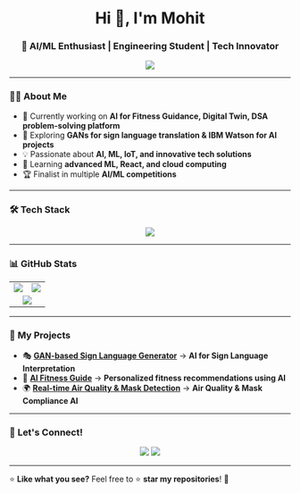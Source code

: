 <h1 align="center">Hi 👋, I'm Mohit</h1>
<h3 align="center">🚀 AI/ML Enthusiast | Engineering Student | Tech Innovator</h3>

<p align="center">
  <img src="https://readme-typing-svg.herokuapp.com?font=Roboto+Slab&color=%23F7C22D&size=22&center=true&vCenter=true&width=450&height=45&lines=Welcome+to+my+GitHub!;AI+%7C+ML+%7C+IoT+%7C+React;Coding+everyday!;Let's+build+something+cool+%F0%9F%9A%80">
</p>

---

### 👨‍💻 **About Me**  
- 🔭 Currently working on **AI for Fitness Guidance, Digital Twin, DSA problem-solving platform**  
- 🤖 Exploring **GANs for sign language translation & IBM Watson for AI projects**  
- 💡 Passionate about **AI, ML, IoT, and innovative tech solutions**  
- 🌱 Learning **advanced ML, React, and cloud computing**  
- 🏆 Finalist in multiple **AI/ML competitions**  

---

### 🛠️ **Tech Stack**
<p align="center">
  <img src="https://skillicons.dev/icons?i=python,tensorflow,pytorch,react,nodejs,arduino,raspberrypi,mysql,linux,github" />
</p>

---

### 📊 **GitHub Stats**
<table align="center">
<tr>
<td>
<img src="https://github-readme-streak-stats.herokuapp.com/?user=IMohitSa&theme=tokyonight&hide_border=true" />
</td>
<td>
<img src="https://github-readme-stats.vercel.app/api?username=IMohitSai&show_icons=true&theme=tokyonight&hide_border=true" />
</td>
</tr>
<tr>
<td colspan="2" align="center">
<img src="https://github-readme-stats.vercel.app/api/top-langs/?username=IMohitSai&langs_count=8&layout=compact&theme=tokyonight&hide_border=true" />
</td>
</tr>
</table>

---

### 🚀 **My Projects**

- 🎭 **[GAN-based Sign Language Generator](https://github.com/IMohitSa/Signify)** → **AI for Sign Language Interpretation**  
- 🤖 **[AI Fitness Guide](https://github.com/IMohitSa/Fitness-AI)** → **Personalized fitness recommendations using AI**  
- 🌍 **[Real-time Air Quality & Mask Detection](https://github.com/IMohitSa/Mask-Detection)** → **Air Quality & Mask Compliance AI**  

---

### 🔗 **Let's Connect!**
<p align="center">
  <a href="https://linkedin.com/in/IMohitSai"><img src="https://img.shields.io/badge/LinkedIn-0A66C2?style=for-the-badge&logo=linkedin&logoColor=white"></a>
  <a href="mailto:Imohitsai@gmail.com"><img src="https://img.shields.io/badge/Email-D14836?style=for-the-badge&logo=gmail&logoColor=white"></a>
</p>

---

⭐ **Like what you see?** Feel free to ⭐ **star my repositories**! 🚀  

